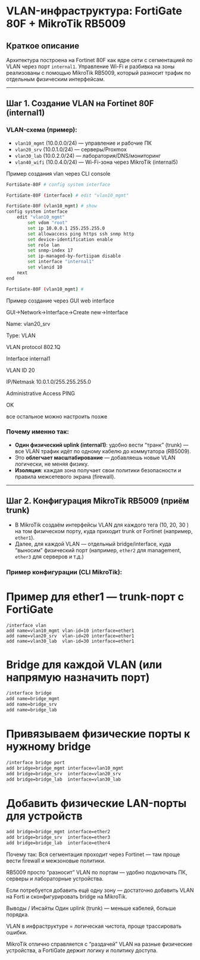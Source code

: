 # VLAN-инфраструктура: FortiGate 80F + MikroTik RB5009

## Краткое описание
Архитектура построена на Fortinet 80F как ядре сети с сегментацией по VLAN через порт `internal1`. Управление Wi-Fi и разбивка на зоны реализованы с помощью MikroTik RB5009, который разносит трафик по отдельным физическим интерфейсам.

---

## Шаг 1. Создание VLAN на Fortinet 80F (internal1)

### VLAN-схема (пример):

- `vlan10_mgmt` (10.0.0.0/24) — управление и рабочие ПК
- `vlan20_srv` (10.0.1.0/24) — серверы/Proxmox
- `vlan30_lab` (10.0.2.0/24) — лаборатория/DNS/мониторинг
- `vlan40_wifi` (10.0.4.0/24) — Wi-Fi-зона через MikroTik (internal5)

Пример создания vlan через CLI console 

```bash
FortiGate-80F # config system interface

FortiGate-80F (interface) # edit "vlan10_mgmt"

FortiGate-80F (vlan10_mgmt) # show
config system interface
    edit "vlan10_mgmt"
        set vdom "root"
        set ip 10.0.0.1 255.255.255.0
        set allowaccess ping https ssh snmp http
        set device-identification enable
        set role lan
        set snmp-index 17
        set ip-managed-by-fortiipam disable
        set interface "internal1"
        set vlanid 10
    next
end

FortiGate-80F (vlan10_mgmt) #
```


Пример создание через GUI web interface

GUI->Network->Interface->Create new->Interface 
 
Name: vlan20_srv

Type: VLAN

VLAN protocol 802.1Q

Interface internal1

VLAN ID 20

IP/Netmask 10.0.1.0/255.255.255.0

Administrative Access PING 

OK

все остальное можно настроить позже


### Почему именно так:
- **Один физический uplink (internal1)**: удобно вести “транк” (trunk) — все VLAN трафик идёт по одному кабелю до коммутатора (RB5009).
- Это **облегчает масштабирование** — добавляешь новые VLAN логически, не меняя физику.
- **Изоляция**: каждая зона получает свои политики безопасности и правила межсетевого экрана (firewall).

---

## Шаг 2. Конфигурация MikroTik RB5009 (приём trunk)

- В MikroTik создаём интерфейсы VLAN для каждого тега (10, 20, 30 ) на том физическом порту, куда приходит trunk от Fortinet (например, `ether1`).
- Далее, для каждой VLAN — отдельный bridge/interface, куда “выносим” физический порт (например, `ether2` для management, `ether3` для серверов и т.д.)

### Пример конфигурации (CLI MikroTik):


# Пример для ether1 — trunk-порт с FortiGate

```shell
/interface vlan
add name=vlan10_mgmt vlan-id=10 interface=ether1
add name=vlan20_srv  vlan-id=20 interface=ether1
add name=vlan30_lab  vlan-id=30 interface=ether1
```

# Bridge для каждой VLAN (или напрямую назначить порт)
```bash
/interface bridge
add name=bridge_mgmt
add name=bridge_srv
add name=bridge_lab
```
# Привязываем физические порты к нужному bridge
```bash
/interface bridge port
add bridge=bridge_mgmt interface=vlan10_mgmt
add bridge=bridge_srv  interface=vlan20_srv
add bridge=bridge_lab  interface=vlan30_lab
```

# Добавить физические LAN-порты для устройств
```bash
add bridge=bridge_mgmt interface=ether2
add bridge=bridge_srv  interface=ether3
add bridge=bridge_lab  interface=ether4
```

Почему так:
Вся сегментация проходит через Fortinet — там проще вести firewall и межзоновые политики.

RB5009 просто “разносит” VLAN по портам — удобно подключать ПК, серверы и лабораторные устройства.

Если потребуется добавить ещё одну зону — достаточно добавить VLAN на Forti и сконфигурировать bridge на MikroTik.

Выводы / Инсайты
Один uplink (trunk) — меньше кабелей, больше порядка.

VLAN в инфраструктуре = логическая чистота, проще трассировать ошибки.

MikroTik отлично справляется с “раздачей” VLAN на разные физические устройства, а FortiGate держит логику и политику доступа.





